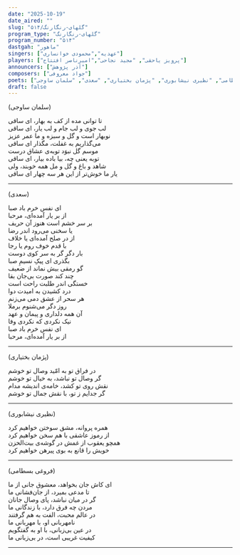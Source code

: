 ```yaml
---
date: "2025-10-19"
date_aired: ""
slug: "گلهای-رنگارنگ/۵۱۴"
program_type: "گلهای-رنگارنگ"
program_number: "۵۱۴"
dastgah: "ماهور"
singers: ["عهدیه","محمودی خوانساری"]
players: ["پرویز یاحقی", "مجید نجاحی","امیرناصر افتتاح"]
announcers: ["آذر پژوهش"]
composers: ["جواد معروفی"]
poets: ["فروغی بسطامی", "نظیری نیشابوری", "پژمان بختیاری", "سعدی", "سلمان ساوجی"]
draft: false
---
```


(سلمان ساوجی)

تا توانی مده از کف به بهار، ای ساقی  
لب جوی و لب جام و لب یار، ای ساقی  
نوبهار است و گل و سبزه و ما عمر عزیز  
می‌گذاریم به غفلت، مگذار ای ساقی  
موسم گل نبوَد توبه‌ی عشاق درست  
توبه یعنی چه، بیا باده بیار، ای ساقی  
شاهد و باغ و گل و مل همه خوبند، ولی  
یار ما خوش‌تر از این هر سه چهار ای ساقی  

---

(سعدی)

ای نفس خرم باد صبا  
از بر یار آمده‌ای، مرحبا  
بر سر خشم است هنوز آن حریف  
یا سخنی می‌رود اندر رضا  
از در صلح آمده‌ای یا خلاف  
با قدم خوف روم یا رجا  
بار دگر گر به سر کوی دوست  
بگذری ای پیکِ نسیمِ صبا  
گو رمقی بیش نماند از ضعیف  
چند کند صورت بی‌جان بقا  
خستگی اندر طلبت راحت است  
درد کشیدن به امیدت دوا  
هر سحر از عشق دمی می‌زنم  
روز دگر می‌شنوم برملا  
آن همه دلداری و پیمان و عهد  
نیک نکردی که نکردی وفا  
ای نفس خرم باد صبا  
از بر یار آمده‌ای، مرحبا

---

(پژمان بختیاری)

در فراق تو به امّید وصال تو خوشم  
گر وصال تو نباشد، به خیال تو خوشم  
نقش روی تو کشد، خامه‌ی اندیشه مدام  
گر جدایم ز تو، با نقش جمال تو خوشم  

---

(نظیری نیشابوری)

همره پروانه، مشق سوختن خواهیم کرد  
از رموز عاشقی با هم سخن خواهیم کرد  
همچو یعقوب از غمش در گوشه‌ی بیت‌الحزن  
خویش را قانع به بوی پیرهن خواهیم کرد  

---

(فروغی بسطامی)

ای کاش جان بخواهد، معشوق جانی از ما  
تا مدعی بمیرد، از جان‌فشانی ما  
گر در میان نباشد، پای وصال جانان  
مردن چه فرق دارد، با زندگانی ما  
در عالم محبت، الفت به هم گرفتند  
نامهربانی او، با مهربانی ما  
در عین بی‌زبانی، با او به گفتگویم  
کیفیت غریبی است، در بی‌زبانی ما  

---